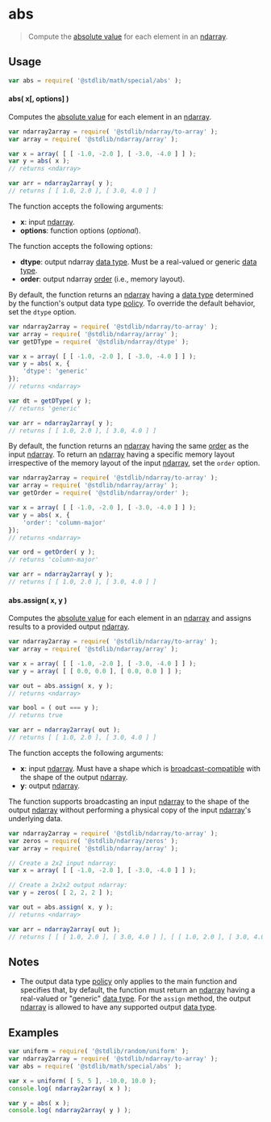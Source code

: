 <!--

@license Apache-2.0

Copyright (c) 2020 The Stdlib Authors.

Licensed under the Apache License, Version 2.0 (the "License");
you may not use this file except in compliance with the License.
You may obtain a copy of the License at

   http://www.apache.org/licenses/LICENSE-2.0

Unless required by applicable law or agreed to in writing, software
distributed under the License is distributed on an "AS IS" BASIS,
WITHOUT WARRANTIES OR CONDITIONS OF ANY KIND, either express or implied.
See the License for the specific language governing permissions and
limitations under the License.

-->

# abs

> Compute the [absolute value][@stdlib/math/base/special/abs] for each element in an [ndarray][@stdlib/ndarray/ctor].

<!-- Section to include introductory text. Make sure to keep an empty line after the intro `section` element and another before the `/section` close. -->

<section class="intro">

</section>

<!-- /.intro -->

<!-- Package usage documentation. -->

<section class="usage">

## Usage

```javascript
var abs = require( '@stdlib/math/special/abs' );
```

#### abs( x\[, options] )

Computes the [absolute value][@stdlib/math/base/special/abs] for each element in an [ndarray][@stdlib/ndarray/ctor].

```javascript
var ndarray2array = require( '@stdlib/ndarray/to-array' );
var array = require( '@stdlib/ndarray/array' );

var x = array( [ [ -1.0, -2.0 ], [ -3.0, -4.0 ] ] );
var y = abs( x );
// returns <ndarray>

var arr = ndarray2array( y );
// returns [ [ 1.0, 2.0 ], [ 3.0, 4.0 ] ]
```

The function accepts the following arguments:

-   **x**: input [ndarray][@stdlib/ndarray/ctor].
-   **options**: function options (_optional_).

The function accepts the following options:

-   **dtype**: output ndarray [data type][@stdlib/ndarray/dtypes]. Must be a real-valued or generic [data type][@stdlib/ndarray/dtypes].
-   **order**: output ndarray [order][@stdlib/ndarray/orders] (i.e., memory layout).

By default, the function returns an [ndarray][@stdlib/ndarray/ctor] having a [data type][@stdlib/ndarray/dtypes] determined by the function's output data type [policy][@stdlib/ndarray/output-dtype-policies]. To override the default behavior, set the `dtype` option.

```javascript
var ndarray2array = require( '@stdlib/ndarray/to-array' );
var array = require( '@stdlib/ndarray/array' );
var getDType = require( '@stdlib/ndarray/dtype' );

var x = array( [ [ -1.0, -2.0 ], [ -3.0, -4.0 ] ] );
var y = abs( x, {
    'dtype': 'generic'
});
// returns <ndarray>

var dt = getDType( y );
// returns 'generic'

var arr = ndarray2array( y );
// returns [ [ 1.0, 2.0 ], [ 3.0, 4.0 ] ]
```

By default, the function returns an [ndarray][@stdlib/ndarray/ctor] having the same [order][@stdlib/ndarray/orders] as the input [ndarray][@stdlib/ndarray/ctor]. To return an [ndarray][@stdlib/ndarray/ctor] having a specific memory layout irrespective of the memory layout of the input [ndarray][@stdlib/ndarray/ctor], set the `order` option.

```javascript
var ndarray2array = require( '@stdlib/ndarray/to-array' );
var array = require( '@stdlib/ndarray/array' );
var getOrder = require( '@stdlib/ndarray/order' );

var x = array( [ [ -1.0, -2.0 ], [ -3.0, -4.0 ] ] );
var y = abs( x, {
    'order': 'column-major'
});
// returns <ndarray>

var ord = getOrder( y );
// returns 'column-major'

var arr = ndarray2array( y );
// returns [ [ 1.0, 2.0 ], [ 3.0, 4.0 ] ]
```

#### abs.assign( x, y )

Computes the [absolute value][@stdlib/math/base/special/abs] for each element in an [ndarray][@stdlib/ndarray/ctor] and assigns results to a provided output [ndarray][@stdlib/ndarray/ctor].

```javascript
var ndarray2array = require( '@stdlib/ndarray/to-array' );
var array = require( '@stdlib/ndarray/array' );

var x = array( [ [ -1.0, -2.0 ], [ -3.0, -4.0 ] ] );
var y = array( [ [ 0.0, 0.0 ], [ 0.0, 0.0 ] ] );

var out = abs.assign( x, y );
// returns <ndarray>

var bool = ( out === y );
// returns true

var arr = ndarray2array( out );
// returns [ [ 1.0, 2.0 ], [ 3.0, 4.0 ] ]
```

The function accepts the following arguments:

-   **x**: input [ndarray][@stdlib/ndarray/ctor]. Must have a shape which is [broadcast-compatible][@stdlib/ndarray/base/broadcast-shapes] with the shape of the output [ndarray][@stdlib/ndarray/ctor].
-   **y**: output [ndarray][@stdlib/ndarray/ctor].

The function supports broadcasting an input [ndarray][@stdlib/ndarray/ctor] to the shape of the output [ndarray][@stdlib/ndarray/ctor] without performing a physical copy of the input [ndarray][@stdlib/ndarray/ctor]'s underlying data.

```javascript
var ndarray2array = require( '@stdlib/ndarray/to-array' );
var zeros = require( '@stdlib/ndarray/zeros' );
var array = require( '@stdlib/ndarray/array' );

// Create a 2x2 input ndarray:
var x = array( [ [ -1.0, -2.0 ], [ -3.0, -4.0 ] ] );

// Create a 2x2x2 output ndarray:
var y = zeros( [ 2, 2, 2 ] );

var out = abs.assign( x, y );
// returns <ndarray>

var arr = ndarray2array( out );
// returns [ [ [ 1.0, 2.0 ], [ 3.0, 4.0 ] ], [ [ 1.0, 2.0 ], [ 3.0, 4.0 ] ] ]
```

</section>

<!-- /.usage -->

<!-- Package usage notes. Make sure to keep an empty line after the `section` element and another before the `/section` close. -->

<section class="notes">

## Notes

-   The output data type [policy][@stdlib/ndarray/output-dtype-policies] only applies to the main function and specifies that, by default, the function must return an [ndarray][@stdlib/ndarray/ctor] having a real-valued or "generic" [data type][@stdlib/ndarray/dtypes]. For the `assign` method, the output [ndarray][@stdlib/ndarray/ctor] is allowed to have any supported output [data type][@stdlib/ndarray/dtypes].

</section>

<!-- /.notes -->

<!-- Package usage examples. -->

<section class="examples">

## Examples

<!-- eslint no-undef: "error" -->

```javascript
var uniform = require( '@stdlib/random/uniform' );
var ndarray2array = require( '@stdlib/ndarray/to-array' );
var abs = require( '@stdlib/math/special/abs' );

var x = uniform( [ 5, 5 ], -10.0, 10.0 );
console.log( ndarray2array( x ) );

var y = abs( x );
console.log( ndarray2array( y ) );
```

</section>

<!-- /.examples -->

<!-- Section to include cited references. If references are included, add a horizontal rule *before* the section. Make sure to keep an empty line after the `section` element and another before the `/section` close. -->

<section class="references">

</section>

<!-- /.references -->

<!-- Section for related `stdlib` packages. Do not manually edit this section, as it is automatically populated. -->

<section class="related">

</section>

<!-- /.related -->

<!-- Section for all links. Make sure to keep an empty line after the `section` element and another before the `/section` close. -->

<section class="links">

[@stdlib/math/base/special/abs]: https://github.com/stdlib-js/stdlib/tree/develop/lib/node_modules/%40stdlib/math/base/special/abs

[@stdlib/ndarray/ctor]: https://github.com/stdlib-js/stdlib/tree/develop/lib/node_modules/%40stdlib/ndarray/ctor

[@stdlib/ndarray/orders]: https://github.com/stdlib-js/stdlib/tree/develop/lib/node_modules/%40stdlib/ndarray/orders

[@stdlib/ndarray/dtypes]: https://github.com/stdlib-js/stdlib/tree/develop/lib/node_modules/%40stdlib/ndarray/dtypes

[@stdlib/ndarray/output-dtype-policies]: https://github.com/stdlib-js/stdlib/tree/develop/lib/node_modules/%40stdlib/ndarray/output-dtype-policies

[@stdlib/ndarray/base/broadcast-shapes]: https://github.com/stdlib-js/stdlib/tree/develop/lib/node_modules/%40stdlib/ndarray/base/broadcast-shapes

</section>

<!-- /.links -->
